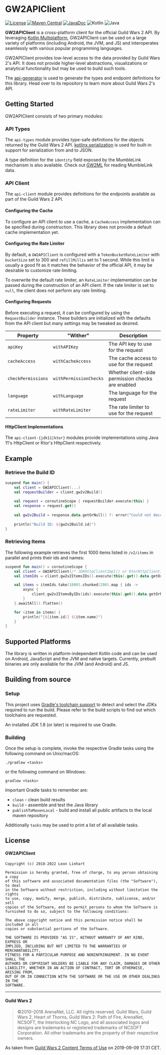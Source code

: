 # GW2APIClient

[![License](https://img.shields.io/badge/license-MIT-green.svg?style=flat-square&label=License)](https://github.com/GW2ToolBelt/GW2APIClient/blob/master/LICENSE)
[![Maven Central](https://img.shields.io/maven-central/v/com.gw2tb.gw2api/api-client.svg?style=flat-square&label=Maven%20Central)](https://maven-badges.herokuapp.com/maven-central/com.gw2tb.gw2api/api-client)
[![JavaDoc](https://img.shields.io/maven-central/v/com.gw2tb.gw2api/api-client.svg?style=flat-square&label=JavaDoc&color=blue)](https://javadoc.io/doc/com.gw2tb.gw2api/api-client)
![Kotlin](https://img.shields.io/badge/Kotlin-1%2E7-green.svg?style=flat-square&color=a97bff&logo=Kotlin)
![Java](https://img.shields.io/badge/Java-11-green.svg?style=flat-square&color=b07219&logo=Java)

**GW2APIClient** is a cross-platform client for the official Guild Wars 2 API.
By leveraging [Kotlin Multiplatform](https://kotlinlang.org/docs/multiplatform.html),
GW2APIClient can be used on a large variety of platforms (including Android, the
JVM, and JS) and interoperates seamlessly with various popular programming
languages.

GW2APIClient provides low-level access to the data provided by Guild Wars 2's
API. It does not provide higher-level abstractions, visualizations or analytical
functionality but may be used to build such tools.

The [api-generator](https://github.com/GW2Toolbelt/api-generator) is used to
generate the types and endpoint definitions for this library. Head over to its
repository to learn more about Guild Wars 2's API.


## Getting Started

GW2APIClient consists of two primary modules:


### API Types

The `api-types` module provides type-safe definitions for the objects returned
by the Guild Wars 2 API. [kotlinx.serialization](https://github.com/Kotlin/kotlinx.serialization)
is used for built-in support for serialization from and to JSON.

A type definition for the `identity` field exposed by the MumbleLink mechanism
is also available. Check out [GW2ML](https://github.com/GW2ToolBelt/GW2ML) for
reading MumbleLink data.


### API Client

The `api-client` module provides definitions for the endpoints available as part
of the Guild Wars 2 API.


#### Configuring the Cache

To configure an API client to use a cache, a `CacheAccess` implementation can be
specified during construction. This library does not provide a default cache
implementation yet.


#### Configuring the Rate Limiter

By default, a `GW2APIClient` is configured with a `TokenBucketRateLimiter` with
`bucketSize` set to 300 and `refillMillis` set to 1 second. While this limit is
usually a good fit as it matches the behavior of the official API, it may be
desirable to customize rate limiting.

To overwrite the default rate limiter, an `RateLimiter` implementation can be
passed during the construction of an API client. If the rate limiter is set to
`null`, the client does not perform any rate limiting.


#### Configuring Requests

Before executing a request, it can be configured by using the `RequestBuilder`
instance. These builders are initialized with the defaults from the API client
but many settings may be tweaked as desired.

| Property           | "Wither"               | Description                                                 |
|--------------------|------------------------|-------------------------------------------------------------|
| `apiKey`           | `withAPIKey`           | The API key to use for the request                          |
| `cacheAccess`      | `withCacheAccess`      | The cache access to use for the request                     |
| `checkPermissions` | `withPermissionChecks` | Whether client-side permission checks are enabled           |
| `language`         | `withLanguage`         | The language for the request                                |
| `rateLimiter`      | `withRateLimiter`      | The rate limiter to use for the request                     |


#### HttpClient Implementations

The `api-client-{jdk11|ktor}` modules provide implementations using Java 11's
HttpClient or Ktor's HttpClient respectively.


## Example

### Retrieve the Build ID

```kotlin
suspend fun main() {
    val client = GW2APIClient(...)
    val requestBuilder = client.gw2v2Build()
    
    val request = coroutineScope { requestBuilder.execute(this) }
    val response = request.get()
    
    val gw2v2Build = response.data.getOrNull() ?: error("Could not decode request")
    
    println("Build ID: ${gw2v2Build.id}")    
}
```

### Retrieving Items

The following example retrieves the first 1000 items listed in `/v2/items` in
parallel and prints their ids and names:

```kotlin
suspend fun main() = coroutineScope {
    val client = GW2APIClient(/* JDKHttpClientImpl() or KtorHttpClientImpl() */)
    val itemIds = client.gw2v2ItemsIDs().execute(this).get().data.getOrNull() ?: error("Failed to fetch item IDs.")

    val items = itemIds.take(1000).chunked(200).map { ids ->
        async {
            client.gw2v2ItemsByIDs(ids).execute(this).get().data.getOrNull() ?: error("Request failed.")
        }
    }.awaitAll().flatten()

    for (item in items) {
        println("[${item.id}] ${item.name}")
    }
}
```


## Supported Platforms

The library is written in platform-independent Kotlin code and can be used on
Android, JavaScript and the JVM and native targets. Currently, prebuilt binaries
are only available for the JVM (and Android) and JS.


## Building from source

### Setup

This project uses [Gradle's toolchain support](https://docs.gradle.org/7.5/userguide/toolchains.html)
to detect and select the JDKs required to run the build. Please refer to the
build scripts to find out which toolchains are requested.

An installed JDK 1.8 (or later) is required to use Gradle.

### Building

Once the setup is complete, invoke the respective Gradle tasks using the
following command on Unix/macOS:

    ./gradlew <tasks>
    
or the following command on Windows:

    gradlew <tasks>
    
Important Gradle tasks to remember are:
- `clean`                   - clean build results
- `build`                   - assemble and test the Java library
- `publishToMavenLocal`     - build and install all public artifacts to the
                              local maven repository

Additionally `tasks` may be used to print a list of all available tasks.


## License

#### GW2APIClient

```
Copyright (c) 2018-2022 Leon Linhart

Permission is hereby granted, free of charge, to any person obtaining a copy
of this software and associated documentation files (the "Software"), to deal
in the Software without restriction, including without limitation the rights
to use, copy, modify, merge, publish, distribute, sublicense, and/or sell
copies of the Software, and to permit persons to whom the Software is
furnished to do so, subject to the following conditions:

The above copyright notice and this permission notice shall be included in all
copies or substantial portions of the Software.

THE SOFTWARE IS PROVIDED "AS IS", WITHOUT WARRANTY OF ANY KIND, EXPRESS OR
IMPLIED, INCLUDING BUT NOT LIMITED TO THE WARRANTIES OF MERCHANTABILITY,
FITNESS FOR A PARTICULAR PURPOSE AND NONINFRINGEMENT. IN NO EVENT SHALL THE
AUTHORS OR COPYRIGHT HOLDERS BE LIABLE FOR ANY CLAIM, DAMAGES OR OTHER
LIABILITY, WHETHER IN AN ACTION OF CONTRACT, TORT OR OTHERWISE, ARISING FROM,
OUT OF OR IN CONNECTION WITH THE SOFTWARE OR THE USE OR OTHER DEALINGS IN THE
SOFTWARE.
```

--------------------------------------------------------------------------------

#### Guild Wars 2

> ©2010–2018 ArenaNet, LLC. All rights reserved. Guild Wars, Guild Wars 2, Heart
of Thorns, Guild Wars 2: Path of Fire, ArenaNet, NCSOFT, the Interlocking NC
Logo, and all associated logos and designs are trademarks or registered
trademarks of NCSOFT Corporation. All other trademarks are the property of their
respective owners.

As taken from [Guild Wars 2 Content Terms of Use](https://www.guildwars2.com/en/legal/guild-wars-2-content-terms-of-use/)
on 2019-09-09 17:31 CET.